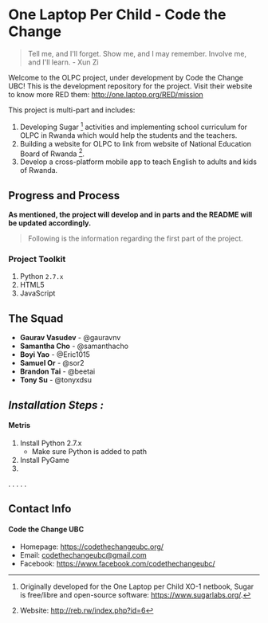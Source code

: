 # One Laptop Per Child - Code the Change
> Tell me, and I'll forget. Show me, and I may remember. Involve me, and I'll learn. - Xun Zi

Welcome to the OLPC project, under development by Code the Change UBC! This is the development repository for the project. Visit their website to know more RED them: http://one.laptop.org/RED/mission

This project is multi-part and includes:
1. Developing Sugar [^1] activities and implementing school curriculum for OLPC in Rwanda which would help the students and the teachers.
2. Building a website for OLPC to link from website of National Education Board of Rwanda [^2].
3. Develop a cross-platform mobile app to teach English to adults and kids of Rwanda.

[^1]: Originally developed for the One Laptop per Child XO-1 netbook, Sugar is free/libre and open-source software: https://www.sugarlabs.org/.

[^2]: Website: http://reb.rw/index.php?id=6

## Progress and Process

**As mentioned, the project will develop and in parts and the README will be updated accordingly.**

>Following is the information regarding the first part of the project.

### Project Toolkit
1. Python `2.7.x`
2. HTML5
3. JavaScript

## The Squad
- **Gaurav Vasudev** - @gauravnv 
- **Samantha Cho** - @samanthacho
- **Boyi Yao** - @Eric1015
- **Samuel Or** - @sor2
- **Brandon Tai** - @beetai
- **Tony Su** - @tonyxdsu
## *Installation Steps :*

#### **Metris**
1. Install Python 2.7.x
    - Make sure Python is added to path
2. Install PyGame
3. 
.
.
.
.
.

## Contact Info
#### Code the Change UBC
* Homepage: https://codethechangeubc.org/
* Email: codethechangeubc@gmail.com
* Facebook: https://www.facebook.com/codethechangeubc/